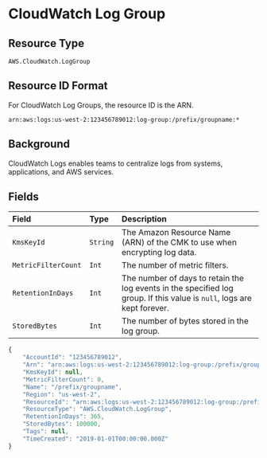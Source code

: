 # CloudWatch Log Group

## Resource Type

`AWS.CloudWatch.LogGroup`

## Resource ID Format

For CloudWatch Log Groups, the resource ID is the ARN.

`arn:aws:logs:us-west-2:123456789012:log-group:/prefix/groupname:*`

## Background

CloudWatch Logs enables teams to centralize logs from systems, applications, and AWS services.

## Fields

| Field | Type | Description |
| :--- | :--- | :--- |
| `KmsKeyId` | `String` | The Amazon Resource Name \(ARN\) of the CMK to use when encrypting log data. |
| `MetricFilterCount` | `Int` | The number of metric filters. |
| `RetentionInDays` | `Int` | The number of days to retain the log events in the specified log group. If this value is `null`, logs are kept forever. |
| `StoredBytes` | `Int` | The number of bytes stored in the log group. |

```javascript
{
    "AccountId": "123456789012",
    "Arn": "arn:aws:logs:us-west-2:123456789012:log-group:/prefix/groupname:*",
    "KmsKeyId": null,
    "MetricFilterCount": 0,
    "Name": "/prefix/groupname",
    "Region": "us-west-2",
    "ResourceId": "arn:aws:logs:us-west-2:123456789012:log-group:/prefix/groupname:*",
    "ResourceType": "AWS.CloudWatch.LogGroup",
    "RetentionInDays": 365,
    "StoredBytes": 100000,
    "Tags": null,
    "TimeCreated": "2019-01-01T00:00:00.000Z"
}
```

